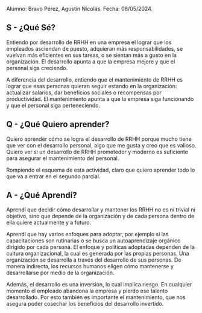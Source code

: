 Alumno: Bravo Pérez, Agustín Nicolás.
Fecha: 08/05/2024.
## S - ¿Qué Sé? 

Entiendo por desarrollo de RRHH en una empresa el lograr que los empleados asciendan de puesto, adquieran más responsabilidades, se vuelvan más eficientes en sus tareas, o se sientan más a gusto en la organización. El desarrollo apunta a que la empresa mejore y que el personal siga creciendo.

A diferencia del desarrollo, entiendo que el mantenimiento de RRHH es lograr que esas personas quieran seguir estando en la organización: actualizar salarios, dar beneficios sociales o recompensas por productividad. El mantenimiento apunta a que la empresa siga funcionando y que el personal siga perteneciendo.

## Q - ¿Qué Quiero aprender?

Quiero aprender cómo se logra el desarrollo de RRHH porque mucho tiene que ver con el desarrollo personal, algo que me gusta y creo que es valioso. Quiero ver si un desarrollo de RRHH prometedor y moderno es suficiente para asegurar el mantenimiento del personal.

Rompiendo el esquema de esta actividad, claro que quiero aprender todo lo que va a entrar en el segundo parcial.

## A - ¿Qué Aprendí?

Aprendí que decidir cómo desarrollar y mantener los RRHH no es ni trivial ni objetivo, sino que depende de la organización y de cada persona dentro de ella quiere actualmente y a futuro.

Aprendí que hay varios enfoques para adoptar, por ejemplo si las capacitaciones son rutinarias o se busca un autoaprendizaje orgánico dirigido por cada persona. El enfoque y políticas adoptadas dependen de la cultura organizacional, la cual es generada por las propias personas. Una organización se desarrolla a través del desarrollo de sus personas. De manera indirecta, los recursos humanos eligen cómo mantenerse y desarrollarse por medio de la organización.

Además, el desarrollo es una inversión, lo cual implica riesgo. En cualquier momento el empleado abandona la empresa y pierdo ese talento desarrollado. Por esto también es importante el mantenimiento, que nos asegura poder cosechar los beneficios del desarrollo invertido.